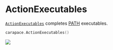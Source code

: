 # ActionExecutables

[`ActionExecutables`] completes [PATH] executables.

```go
carapace.ActionExecutables()
```

![](./actionExecutables.cast)


[`ActionExecutables`]:https://pkg.go.dev/github.com/carapace-sh/carapace#ActionExecutables
[PATH]:https://en.wikipedia.org/wiki/PATH_(variable)